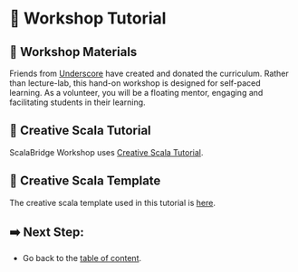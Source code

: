 # :pencil: Workshop Tutorial

## :bookmark_tabs: Workshop Materials
Friends from [Underscore](http://underscore.org) have created and donated the curriculum. Rather than lecture-lab, this hand-on workshop is designed for self-paced learning. As a volunteer, you will be a floating mentor, engaging and facilitating students in their learning.


## :closed_book: Creative Scala Tutorial
ScalaBridge Workshop uses [Creative Scala Tutorial](http://creativescala.org/creative-scala.html).


## :triangular_ruler: Creative Scala Template
The creative scala template used in this tutorial is [here](https://github.com/underscoreio/creative-scala-template).


## :arrow_right: Next Step:
- Go back to the [table of content](../README.md).